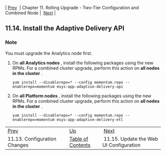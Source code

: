| [Prev](upgrade.two_tier.configuration.config_all_nodes_rolling)  | Chapter 11. Rolling Upgrade - Two-Tier Configuration and Combined Node |  [Next](upgrade.two_tier.configuration.webui_rolling) |

## 11.14. Install the Adaptive Delivery API

### Note

You must upgrade the Analytics node first.

1.  On **all Analytics nodes** , install the following packages using the new RPMs. For a combined cluster upgrade, perform this action on **all nodes in the cluster** .

    `yum install --disablerepo=* --config momentum.repo --enablerepo=momentum msys-app-adaptive-delivery-api`
2.  On **all Platform nodes** , install the following packages using the new RPMs. For a combined cluster upgrade, perform this action on **all nodes in the cluster** .

    `yum install --disablerepo=* --config momentum.repo --enablerepo=momentum msys-app-adaptive-delivery-etl`

|     |     |     |
| --- | --- | --- |
| [Prev](upgrade.two_tier.configuration.config_all_nodes_rolling)  | [Up](upgrade.two_tier_configuration_rolling) |  [Next](upgrade.two_tier.configuration.webui_rolling) |
| 11.13. Configuration Changes  | [Table of Contents](index) |  11.15. Update the Web UI Configuration |

